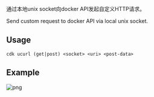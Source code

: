 通过本地unix socket向docker API发起自定义HTTP请求。

Send custom request to docker API via local unix socket.

## Usage
```
cdk ucurl (get|post) <socket> <uri> <post-data>
```


## Example

![png](https://static.cdxy.me/20201130104649_MbPJiL_Screenshot.jpeg)